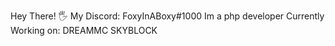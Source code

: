 Hey There! 🖐
My Discord: FoxyInABoxy#1000
Im a php developer
Currently Working on: DREAMMC SKYBLOCK
